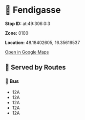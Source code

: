 # 🚉 Fendigasse


**Stop ID:** at:49:306:0:3

**Zone:** 0100

**Location:** 48.18402605, 16.35616537

[Open in Google Maps](https://www.google.com/maps?q=48.18402605,16.35616537)

## 🚆 Served by Routes

### 🚌 Bus
- 12A
- 12A
- 12A
- 12A
- 12A